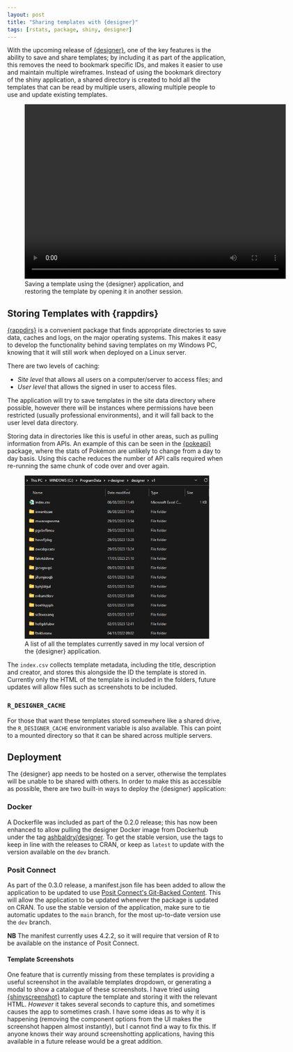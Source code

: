 ```yaml
---
layout: post
title: "Sharing templates with {designer}"
tags: [rstats, package, shiny, designer]
---
```


With the upcoming release of [{designer}](ashbaldry.github.io/designer/), one of the key features is the ability to save and share templates; by including it as part of the application, this removes the need to bookmark specific IDs, and makes it easier to use and maintain multiple wireframes. Instead of using the bookmark directory of the shiny application, a shared directory is created to hold all the templates that can be read by multiple users, allowing multiple people to use and update existing templates.

<figure>
<video width="600" height="400" controls>
<source src="/assets/img/blog/designer-0-3-0/designer_template_example.mp4" type="video/mp4">
</video>

<figcaption>
Saving a template using the {designer} application, and restoring the template by opening it in another session.
</figcaption>
</figure>

## Storing Templates with {rappdirs}

[{rappdirs}](https://rappdirs.r-lib.org/) is a convenient package that finds appropriate directories to save data, caches and logs, on the major operating systems. This makes it easy to develop the functionality behind saving templates on my Windows PC, knowing that it will still work when deployed on a Linux server. 

There are two levels of caching:

- *Site level* that allows all users on a computer/server to access files; and
- *User level* that allows the signed in user to access files.

The application will try to save templates in the site data directory where possible, however there will be instances where permissions have been restricted (usually professional environments), and it will fall back to the user level data directory.

Storing data in directories like this is useful in other areas, such as pulling information from APIs. An example of this can be seen in the [{pokeapi}](https://github.com/ashbaldry/pokeapi) package, where the stats of Pokémon are unlikely to change from a day to day basis. Using this cache reduces the number of API calls required when re-running the same chunk of code over and over again.

<figure>
<img src="../assets/img/blog/designer-0-3-0/designer-app-templates.png" alt="File explorer showing the template folders created by the designer application in the shared data directory">
<figcaption>
A list of all the templates currently saved in my local version of the {designer} application.
</figcaption>
</figure>

The `index.csv` collects template metadata, including the title, description and creator, and stores this alongside the ID the template is stored in. Currently only the HTML of the template is included in the folders, future updates will allow files such as screenshots to be included.

### `R_DESIGNER_CACHE`

For those that want these templates stored somewhere like a shared drive, the `R_DESIGNER_CACHE` environment variable is also available. This can point to a mounted directory so that it can be shared across multiple servers.

## Deployment

The {designer} app needs to be hosted on a server, otherwise the templates will be unable to be shared with others. In order to make this as accessible as possible, there are two built-in ways to deploy the {designer} application:

### Docker

A Dockerfile was included as part of the 0.2.0 release; this has now been enhanced to allow pulling the designer Docker image from Dockerhub under the tag [ashbaldry/designer](https://hub.docker.com/r/ashbaldry/designer#!). To get the stable version, use the tags to keep in line with the releases to CRAN, or keep as `latest` to update with the version available on the `dev` branch.

### Posit Connect

As part of the 0.3.0 release, a manifest.json file has been added to allow the application to be updated to use [Posit Connect's Git-Backed Content](https://docs.posit.co/connect/user/git-backed/). This will allow the application to be updated whenever the package is updated on CRAN. To use the stable version of the application, make sure to tie automatic updates to the `main` branch, for the most up-to-date version use the `dev` branch.

**NB** The manifest currently uses 4.2.2, so it will require that version of R to be available on the instance of Posit Connect.

<style>
.small-title h2 {
  font-size: 1.2em;
  font-weight: 600;
}
</style>

#### Template Screenshots

One feature that is currently missing from these templates is providing a useful screenshot in the available templates dropdown, or generating a modal to show a catalogue of these screenshots. I have tried using [{shinyscreenshot}](https://github.com/daattali/shinyscreenshot) to capture the template and storing it with the relevant HTML. *However* it takes several seconds to capture this, and sometimes causes the app to sometimes crash. I have some ideas as to why it is happening (removing the component options from the UI makes the screenshot happen almost instantly), but I cannot find a way to fix this. If anyone knows their way around screenshotting applications, having this available in a future release would be a great addition.
